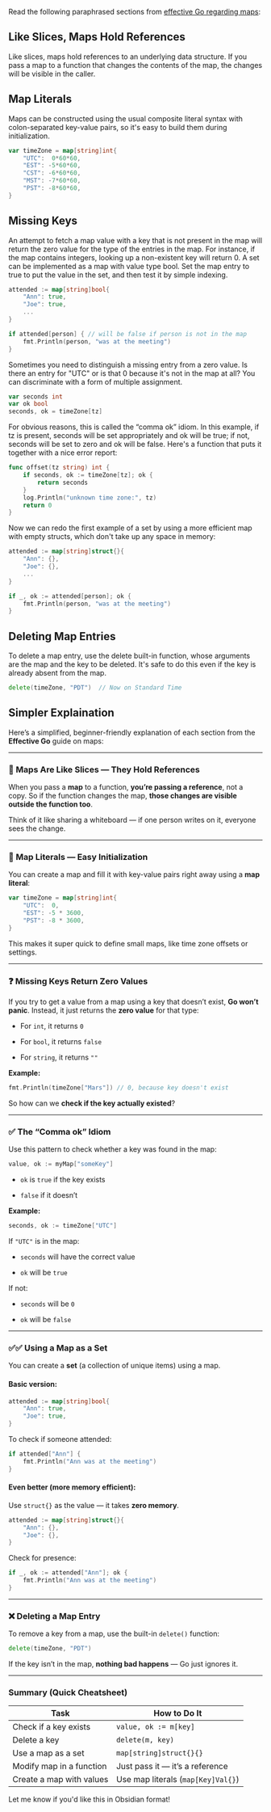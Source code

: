Read the following paraphrased sections from [effective Go regarding maps](https://go.dev/doc/effective_go#maps):

## Like Slices, Maps Hold References

Like slices, maps hold references to an underlying data structure. If you pass a map to a function that changes the contents of the map, the changes will be visible in the caller.

## Map Literals

Maps can be constructed using the usual composite literal syntax with colon-separated key-value pairs, so it's easy to build them during initialization.

```go
var timeZone = map[string]int{
    "UTC":  0*60*60,
    "EST": -5*60*60,
    "CST": -6*60*60,
    "MST": -7*60*60,
    "PST": -8*60*60,
}
```

## Missing Keys

An attempt to fetch a map value with a key that is not present in the map will return the zero value for the type of the entries in the map. For instance, if the map contains integers, looking up a non-existent key will return 0. A set can be implemented as a map with value type bool. Set the map entry to true to put the value in the set, and then test it by simple indexing.

```go
attended := map[string]bool{
    "Ann": true,
    "Joe": true,
    ...
}

if attended[person] { // will be false if person is not in the map
    fmt.Println(person, "was at the meeting")
}
```

Sometimes you need to distinguish a missing entry from a zero value. Is there an entry for "UTC" or is that 0 because it's not in the map at all? You can discriminate with a form of multiple assignment.

```go
var seconds int
var ok bool
seconds, ok = timeZone[tz]
```

For obvious reasons, this is called the “comma ok” idiom. In this example, if tz is present, seconds will be set appropriately and ok will be true; if not, seconds will be set to zero and ok will be false. Here's a function that puts it together with a nice error report:

```go
func offset(tz string) int {
    if seconds, ok := timeZone[tz]; ok {
        return seconds
    }
    log.Println("unknown time zone:", tz)
    return 0
}
```

Now we can redo the first example of a set by using a more efficient map with empty structs, which don't take up any space in memory:

```go
attended := map[string]struct{}{
    "Ann": {},
    "Joe": {},
    ...
}

if _, ok := attended[person]; ok {
    fmt.Println(person, "was at the meeting")
}
```

## Deleting Map Entries

To delete a map entry, use the delete built-in function, whose arguments are the map and the key to be deleted. It's safe to do this even if the key is already absent from the map.

```go
delete(timeZone, "PDT")  // Now on Standard Time
```

## Simpler Explaination

Here’s a simplified, beginner-friendly explanation of each section from the **Effective Go** guide on maps:

---

### 🔁 Maps Are Like Slices — They Hold References

When you pass a **map** to a function, **you’re passing a reference**, not a copy. So if the function changes the map, **those changes are visible outside the function too**.

Think of it like sharing a whiteboard — if one person writes on it, everyone sees the change.

---

### 🧱 Map Literals — Easy Initialization

You can create a map and fill it with key-value pairs right away using a **map literal**:

```go
var timeZone = map[string]int{
    "UTC":  0,
    "EST": -5 * 3600,
    "PST": -8 * 3600,
}
```

This makes it super quick to define small maps, like time zone offsets or settings.

---

### ❓ Missing Keys Return Zero Values

If you try to get a value from a map using a key that doesn’t exist, **Go won’t panic**. Instead, it just returns the **zero value** for that type:

- For `int`, it returns `0`
    
- For `bool`, it returns `false`
    
- For `string`, it returns `""`
    

**Example:**

```go
fmt.Println(timeZone["Mars"]) // 0, because key doesn't exist
```

So how can we **check if the key actually existed**?

---

### ✅ The “Comma ok” Idiom

Use this pattern to check whether a key was found in the map:

```go
value, ok := myMap["someKey"]
```

- `ok` is `true` if the key exists
    
- `false` if it doesn’t
    

**Example:**

```go
seconds, ok := timeZone["UTC"]
```

If `"UTC"` is in the map:

- `seconds` will have the correct value
    
- `ok` will be `true`
    

If not:

- `seconds` will be `0`
    
- `ok` will be `false`
    

---

### ✅✅ Using a Map as a Set

You can create a **set** (a collection of unique items) using a map.

#### Basic version:

```go
attended := map[string]bool{
    "Ann": true,
    "Joe": true,
}
```

To check if someone attended:

```go
if attended["Ann"] {
    fmt.Println("Ann was at the meeting")
}
```

#### Even better (more memory efficient):

Use `struct{}` as the value — it takes **zero memory**.

```go
attended := map[string]struct{}{
    "Ann": {},
    "Joe": {},
}
```

Check for presence:

```go
if _, ok := attended["Ann"]; ok {
    fmt.Println("Ann was at the meeting")
}
```

---

### ❌ Deleting a Map Entry

To remove a key from a map, use the built-in `delete()` function:

```go
delete(timeZone, "PDT")
```

If the key isn’t in the map, **nothing bad happens** — Go just ignores it.

---

### Summary (Quick Cheatsheet)

|Task|How to Do It|
|---|---|
|Check if a key exists|`value, ok := m[key]`|
|Delete a key|`delete(m, key)`|
|Use a map as a set|`map[string]struct{}{}`|
|Modify map in a function|Just pass it — it’s a reference|
|Create a map with values|Use map literals (`map[Key]Val{}`)|

Let me know if you'd like this in Obsidian format!